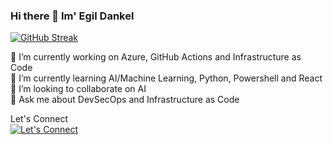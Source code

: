 ### Hi there 👋 Im' Egil Dankel 

<!--
**EgilDankel/egildankel** is a ✨ _special_ ✨ repository because its `README.md` (this file) appears on your GitHub profile.

- 🔭 I’m currently working on ...
- 🌱 I’m currently learning ...
- 👯 I’m looking to collaborate on ...
- 🤔 I’m looking for help with ...
- 💬 Ask me about ...
- 📫 How to reach me: ...
- 😄 Pronouns: ...
- ⚡ Fun fact: ...

-->
[![GitHub Streak](https://streak-stats.demolab.com?user=EgilDankel&theme=blue-green&hide_border=true&border_radius=5&date_format=j%20M%5B%20Y%5D&card_width=450)](https://git.io/streak-stats)


🔭 I’m currently working on Azure, GitHub Actions and Infrastructure as Code <br>
🌱 I’m currently learning AI/Machine Learning, Python, Powershell and React <br>
👯 I’m looking to collaborate on AI <br> 
💬 Ask me about DevSecOps and Infrastructure as Code <br>




Let's Connect<br>
[![Let's Connect](https://img.shields.io/badge/LinkedIn-0077B5?style=for-the-badge&logo=linkedin&logoColor=white)](https://www.linkedin.com/in/egildankel/)

              
